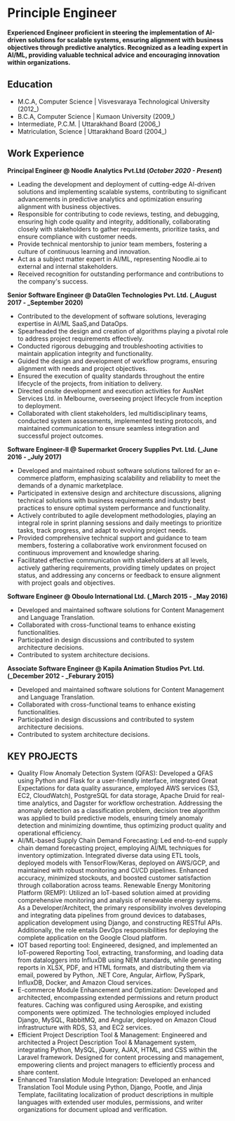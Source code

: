 # Principle Engineer
**Experienced Engineer proficient in steering the implementation of AI-driven solutions for scalable systems, ensuring alignment with business objectives through predictive analytics. Recognized as a leading expert in AI/ML, providing valuable technical advice and encouraging innovation within organizations.**


## Education								       		
- M.C.A, Computer Science	| Visvesvaraya Technological University (2012_)	 			        		
- B.C.A, Computer Science | Kumaon University (2009_)
- Intermediate, P.C.M. | Uttarakhand Board (2006_)
- Matriculation, Science | Uttarakhand Board (2004_)

## Work Experience
**Principal Engineer @ Noodle Analytics Pvt.Ltd (_October 2020 - Present_)**
- Leading the development and deployment of cutting-edge AI-driven solutions and implementing scalable systems, contributing to significant advancements in predictive analytics and optimization  ensuring alignment with business objectives.
- Responsible for contributing to code reviews, testing, and debugging, ensuring high code quality and integrity, additionally, collaborating closely with stakeholders to gather requirements, prioritize tasks, and ensure compliance with customer needs.
- Provide technical mentorship to junior team members, fostering a culture of continuous learning and innovation.
- Act as a subject matter expert in AI/ML, representing Noodle.ai to external and internal stakeholders.
- Received recognition for outstanding performance and contributions to the company's success.


**Senior Software Engineer @ DataGlen Technologies Pvt. Ltd. (_August 2017 - _September 2020)**
- Contributed to the development of software solutions, leveraging expertise in AI/ML SaaS,and DataOps.
- Spearheaded the design and creation of algorithms playing a pivotal role to address project requirements effectively.
- Conducted rigorous debugging and troubleshooting activities to maintain application integrity and functionality.
- Guided the design and development of workflow programs, ensuring alignment with needs and project objectives.
- Ensured the execution of quality standards throughout the entire lifecycle of the projects, from initiation to delivery.
- Directed onsite development and execution activities for AusNet Services Ltd. in Melbourne, overseeing project lifecycle from inception to deployment.
- Collaborated with client stakeholders, led multidisciplinary teams, conducted system assessments, implemented testing protocols, and maintained communication to ensure seamless integration and successful project outcomes.


**Software Engineer-II @ Supermarket Grocery Supplies Pvt. Ltd. (_June 2016 - _July 2017)**
- Developed and maintained robust software solutions tailored for an e-commerce platform, emphasizing scalability and reliability to meet the demands of a dynamic marketplace.
- Participated in extensive design and architecture discussions, aligning technical solutions with business requirements and industry best practices to ensure optimal system performance and functionality.
- Actively contributed to agile development methodologies, playing an integral role in sprint planning sessions and daily meetings to prioritize tasks, track progress, and adapt to evolving project needs.
- Provided comprehensive technical support and guidance to team members, fostering a collaborative work environment focused on continuous improvement and knowledge sharing.
- Facilitated effective communication with stakeholders at all levels, actively gathering requirements, providing timely updates on project status, and addressing any concerns or feedback to ensure alignment with project goals and objectives.


**Software Engineer @ Oboulo International Ltd. (_March 2015 - _May 2016)**
- Developed and maintained software solutions for Content Management and Language Translation. 
- Collaborated with cross-functional teams to enhance existing functionalities.
- Participated in design discussions and contributed to system architecture decisions.
- Contributed to system architecture decisions.


**Associate Software Engineer @ Kapila Animation Studios Pvt. Ltd. (_December 2012 - _Feburary 2015)**
- Developed and maintained software solutions for Content Management and Language Translation. 
- Collaborated with cross-functional teams to enhance existing functionalities.
- Participated in design discussions and contributed to system architecture decisions.
- Contributed to system architecture decisions.


## KEY PROJECTS 
- Quality Flow Anomaly Detection System (QFAS): Developed a QFAS using Python and Flask for a user-friendly interface, integrated Great Expectations for data quality assurance, employed AWS services (S3, EC2, CloudWatch), PostgreSQL for data storage, Apache Druid for real-time analytics, and Dagster for workflow orchestration. Addressing the anomaly detection as a classification problem, decision tree algorithm was applied to build predictive models, ensuring timely anomaly detection and minimizing downtime, thus optimizing product quality and operational efficiency.
- AI/ML-based Supply Chain Demand Forecasting: Led end-to-end supply chain demand forecasting project, employing AI/ML techniques for inventory optimization. Integrated diverse data using ETL tools, deployed models with TensorFlow/Keras, deployed on AWS/GCP, and maintained with robust monitoring and CI/CD pipelines. Enhanced accuracy, minimized stockouts, and boosted customer satisfaction through collaboration across teams.
Renewable Energy Monitoring Platform (REMP): Utilized an IoT-based solution aimed at providing comprehensive monitoring and analysis of renewable energy systems. As a Developer/Architect, the primary responsibility involves developing and integrating data pipelines from ground devices to databases, application development using Django, and constructing RESTful APIs. Additionally, the role entails DevOps responsibilities for deploying the complete application on the Google Cloud platform.
- IOT based reporting tool: Engineered, designed, and implemented an IoT-powered Reporting Tool, extracting, transforming, and loading data from dataloggers into InfluxDB using NEM standards, while generating reports in XLSX, PDF, and HTML formats, and distributing them via email, powered by Python, .NET Core, Angular, Airflow, PySpark, InfluxDB, Docker, and Amazon Cloud services.
- E-commerce Module Enhancement and Optimization: Developed and architected, encompassing extended permissions and return product features. Caching was configured using Aerospike, and existing components were optimized. The technologies employed included Django, MySQL, RabbitMQ, and Angular, deployed on Amazon Cloud infrastructure with RDS, S3, and EC2 services.
- Efficient Project Description Tool & Management: Engineered and architected a Project Description Tool & Management system, integrating Python, MySQL, jQuery, AJAX, HTML, and CSS within the Laravel framework. Designed for content processing and management, empowering clients and project managers to efficiently process and share content.
- Enhanced Translation Module Integration: Developed an enhanced Translation Tool Module using Python, Django, Pootle, and Jinja Template, facilitating localization of product descriptions in multiple languages with extended user modules, permissions, and writer organizations for document upload and verification.   